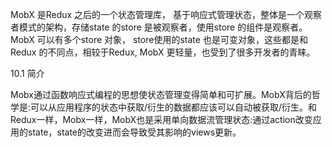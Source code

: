 MobX 是Redux 之后的一个状态管理库， 基于响应式管理状态，整体是一个观察者模式的架构，存储state 的store 是被观察者，使用store 的组件是观察者。MobX 可以有多个store 对象， store使用的state 也是可变对象，这些都是和Redux 的不同点，相较于Redux, MobX 更轻量，也受到了很多开发者的青睐。

10.1 简介

Mobx通过函数响应式编程的思想使状态管理变得简单和可扩展。MobX背后的哲学是:可以从应用程序的状态中获取/衍生的数据都应该可以自动被获取/衍生。和Redux一样，Mobx一样，MobX也是采用单向数据流管理状态:通过action改变应用的state，state的改变进而会导致受其影响的views更新。

